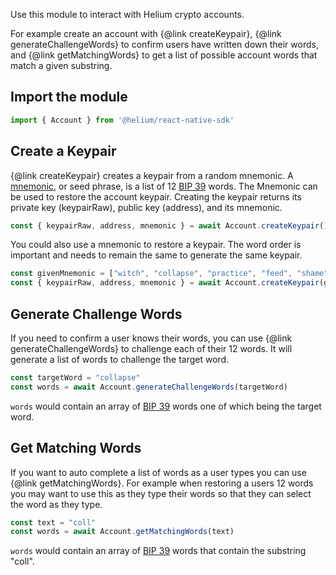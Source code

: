 Use this module to interact with Helium crypto accounts.

For example create an account with {@link createKeypair}, {@link generateChallengeWords} to confirm users have written down their words, and {@link getMatchingWords}
to get a list of possible account words that match a given substring.

## Import the module

```ts
import { Account } from '@helium/react-native-sdk'
```

## Create a Keypair

{@link createKeypair} creates a keypair from a random mnemonic. A [mnemonic](https://en.bitcoin.it/wiki/Seed_phrase), or seed phrase, is a list
of 12 [BIP 39](https://github.com/bitcoin/bips/blob/master/bip-0039.mediawiki) words. The Mnemonic can be used to restore
the account keypair. Creating the keypair returns its private key (keypairRaw), public key (address), and its mnemonic.

```ts
const { keypairRaw, address, mnemonic } = await Account.createKeypair()
```

You could also use a mnemonic to restore a keypair. The word order is important and needs to remain the same to generate the same keypair.

```ts
const givenMnemonic = ["witch", "collapse", "practice", "feed", "shame", "open", "despai", "creek", "road", "again", "ice", "least"]
const { keypairRaw, address, mnemonic } = await Account.createKeypair(givenMnemonic)
```

## Generate Challenge Words

If you need to confirm a user knows their words, you can use {@link generateChallengeWords} to challenge each of their 12 words. It will generate
a list of words to challenge the target word.

```ts
const targetWord = "collapse"
const words = await Account.generateChallengeWords(targetWord)
```

`words` would contain an array of [BIP 39](https://github.com/bitcoin/bips/blob/master/bip-0039.mediawiki) words one of
which being the target word.

## Get Matching Words

If you want to auto complete a list of words as a user types you can use {@link getMatchingWords}. For example when
restoring a users 12 words you may want to use this as they type their words so that they can select the word as they
type.

```ts
const text = "coll"
const words = await Account.getMatchingWords(text)
```

`words` would contain an array of [BIP 39](https://github.com/bitcoin/bips/blob/master/bip-0039.mediawiki) words that
contain the substring "coll".



